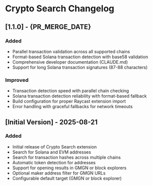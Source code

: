 # Crypto Search Changelog

## [1.1.0] - {PR_MERGE_DATE}

### Added
- Parallel transaction validation across all supported chains
- Format-based Solana transaction detection with base58 validation
- Comprehensive developer documentation (CLAUDE.md)
- Support for long Solana transaction signatures (87-88 characters)

### Improved
- Transaction detection speed with parallel chain checking
- Solana transaction detection reliability with format-based fallback
- Build configuration for proper Raycast extension import
- Error handling with graceful fallbacks for network timeouts


## [Initial Version] - 2025-08-21

### Added
- Initial release of Crypto Search extension
- Search for Solana and EVM addresses
- Search for transaction hashes across multiple chains
- Automatic token detection for addresses
- Support for opening results in GMGN or block explorers
- Optional maker address filter for GMGN URLs
- Configurable default target (GMGN or block explorer)